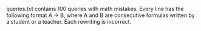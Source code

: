 queries.txt contains 100 queries with math mistakes. Every line has the following format A -> B, where A and B are consecutive formulas written by a student or a teacher. Each rewriting is incorrect.
